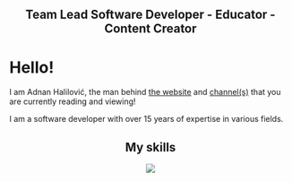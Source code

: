 <h2 align="center"> Team Lead Software Developer - Educator - Content Creator </h2>

# Hello!

I am Adnan Halilović, the man behind [the website](https://blog.adnanhalilovic.com/) and [channel(s)](https://www.youtube.com/@adnanhalilovicdev) that you are currently reading and viewing!

I am a software developer with over 15 years of expertise in various fields.


<h2 align="center"> My skills </h2>

<p align="center">
<img src="https://skillicons.dev/icons?i=html,css,sass,js,ts,angular,react,nodejs,prisma,mysql,bootstrap,redux,reactivex,wordpress" />
</p>
